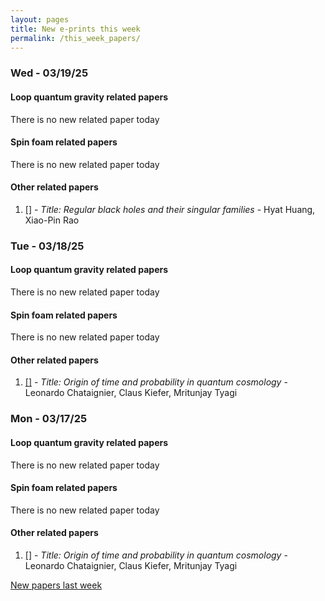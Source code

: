 ```yaml
---
layout: pages
title: New e-prints this week
permalink: /this_week_papers/
---
```




### Wed - 03/19/25

#### Loop quantum gravity related papers

There is no new related paper today 

#### Spin foam related papers

There is no new related paper today 



#### Other related papers

1. [[]](https://arxiv.org/abs/) - *Title:
          Regular black holes and their singular families* - Hyat Huang, Xiao-Pin Rao



### Tue - 03/18/25

#### Loop quantum gravity related papers

There is no new related paper today 

#### Spin foam related papers

There is no new related paper today 



#### Other related papers

1. [[]](https://arxiv.org/abs/) - *Title:
          Origin of time and probability in quantum cosmology* - Leonardo Chataignier, Claus Kiefer, Mritunjay Tyagi



### Mon - 03/17/25

#### Loop quantum gravity related papers

There is no new related paper today 

#### Spin foam related papers

There is no new related paper today 



#### Other related papers

1. [[]](https://arxiv.org/abs/) - *Title:
          Origin of time and probability in quantum cosmology* - Leonardo Chataignier, Claus Kiefer, Mritunjay Tyagi






[New papers last week]({{site.url}}/archived/weekly/pre-prints/2025/03/17/archived_weekly_papers.html)